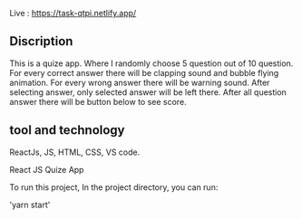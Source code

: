 Live : https://task-qtpi.netlify.app/

## Discription 

This is a quize app. Where I randomly choose 5 question out of 10 question. For every correct answer there will be clapping sound and bubble flying animation. For every wrong answer there will be warning sound. After selecting answer, only selected answer will be left there. After all question answer there will be button below to see score.

## tool and technology

ReactJs, JS, HTML, CSS, VS code.

React JS Quize App

To run this project, In the project directory, you can run:

'yarn start'

